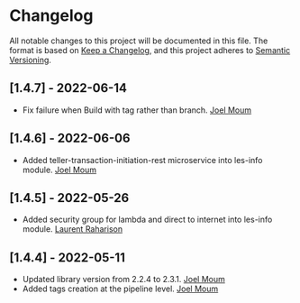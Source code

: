 # Changelog

All notable changes to this project will be documented in this file.
The format is based on [Keep a Changelog](https://keepachangelog.com/en/1.0.0/),
and this project adheres to [Semantic Versioning](https://semver.org/spec/v2.0.0.html).

## [1.4.7] - 2022-06-14

- Fix failure when Build with tag rather than branch. [Joel Moum](https://git.bnc.ca/plugins/servlet/user-contributions/mouj010)

## [1.4.6] - 2022-06-06

- Added teller-transaction-initiation-rest microservice into les-info module. [Joel Moum](https://git.bnc.ca/plugins/servlet/user-contributions/mouj010)

## [1.4.5] - 2022-05-26

- Added security group for lambda and direct to internet into les-info module. [Laurent Raharison](https://git.bnc.ca/plugins/servlet/user-contributions/rahl002)

## [1.4.4] - 2022-05-11

- Updated library version from 2.2.4 to 2.3.1. [Joel Moum](https://git.bnc.ca/plugins/servlet/user-contributions/mouj010)
- Added tags creation at the pipeline level. [Joel Moum](https://git.bnc.ca/plugins/servlet/user-contributions/mouj010)
